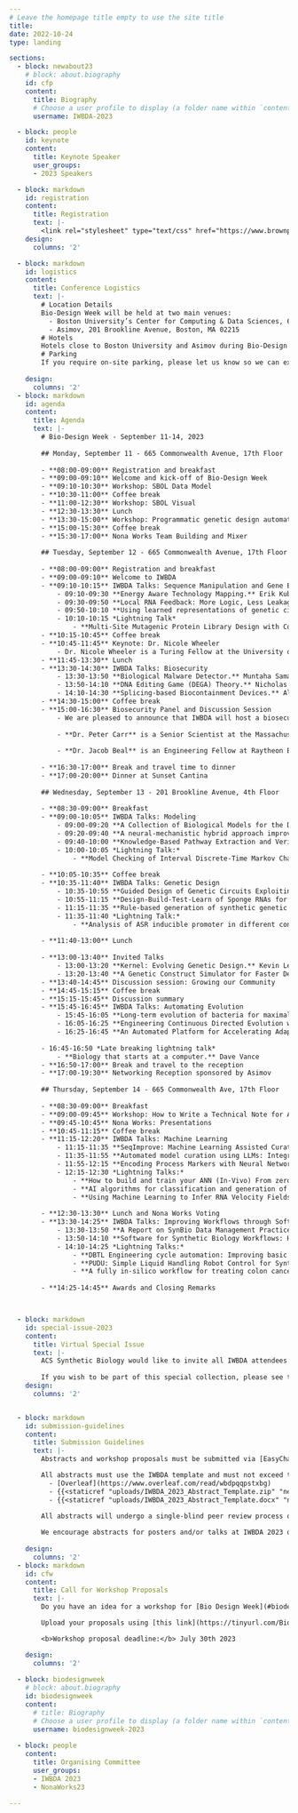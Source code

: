 ```yaml
---
# Leave the homepage title empty to use the site title
title:
date: 2022-10-24
type: landing

sections:
  - block: newabout23
    # block: about.biography
    id: cfp
    content:
      title: Biography
      # Choose a user profile to display (a folder name within `content/authors/`)
      username: IWBDA-2023

  - block: people
    id: keynote
    content:
      title: Keynote Speaker
      user_groups:
      - 2023 Speakers

  - block: markdown
    id: registration
    content:
      title: Registration
      text: |- 
        <link rel="stylesheet" type="text/css" href="https://www.brownpapertickets.com/widget_v671.css" /> <DIV ID="bpt_eventbody"><CENTER><BR><BR>Brown Paper Tickets Ticket Widget Loading...<BR><BR><A HREF="https://www.brownpapertickets.com/event/6126340">Click Here</A> to visit the Brown Paper Tickets event page.</CENTER><BR><BR></DIV> <script src="https://www.brownpapertickets.com/eventwidget.js?event=6126340&nodescription=1&notitle=1" type="text/javascript" language="javascript"></script> <script src="https://www.brownpapertickets.com/widget_v671.js?event=6126340" type="text/javascript" language="javascript"></script>
    design:
      columns: '2'

  - block: markdown
    id: logistics
    content:
      title: Conference Logistics
      text: |- 
        # Location Details
        Bio-Design Week will be held at two main venues:
          - Boston University’s Center for Computing & Data Sciences, 665 Commonwealth Ave, Boston, MA 02215
          - Asimov, 201 Brookline Avenue, Boston, MA 02215
        # Hotels
        Hotels close to Boston University and Asimov during Bio-Design Week may be more expensive than usual due to a Red Sox-Yankees series happening during the same week. We recommend looking at hotels along the MBTA’s Green Line (B) or within a reasonable walking distance to Boston University. There are options over in the Longwood Medical area (~25 minute walk or ~15 min by public transportation). Hotels in Cambridge may also be less expensive, but would require a longer commute.
        # Parking
        If you require on-site parking, please let us know so we can explore some options to accommodate you. Please email [Traci](mailto:traci@asimov.com) with the specific dates that you would need parking.
 
    design:
      columns: '2'
  - block: markdown
    id: agenda
    content:
      title: Agenda
      text: |- 
        # Bio-Design Week - September 11-14, 2023
        
        ## Monday, September 11 - 665 Commonwealth Avenue, 17th Floor
        
        - **08:00-09:00** Registration and breakfast
        - **09:00-09:10** Welcome and kick-off of Bio-Design Week
        - **09:10-10:30** Workshop: SBOL Data Model
        - **10:30-11:00** Coffee break
        - **11:00-12:30** Workshop: SBOL Visual
        - **12:30-13:30** Lunch
        - **13:30-15:00** Workshop: Programmatic genetic design automation using LOICA
        - **15:00-15:30** Coffee break
        - **15:30-17:00** Nona Works Team Building and Mixer
        
        ## Tuesday, September 12 - 665 Commonwealth Avenue, 17th Floor
        
        - **08:00-09:00** Registration and breakfast
        - **09:00-09:10** Welcome to IWBDA
        - **09:10-10:15** IWBDA Talks: Sequence Manipulation and Gene Expression
            - 09:10-09:30 **Energy Aware Technology Mapping.** Erik Kubaczka, Tobias Schwarz, Jérémie Marlhens, Maximilian Ge, Nicolai Engelmann, Christian Hochberger and Heinz Koeppl.
            - 09:30-09:50 **Local RNA Feedback: More Logic, Less Leakage.** Nicolai Engelmann, Maik Molderings and Heinz Koeppl.
            - 09:50-10:10 **Using learned representations of genetic circuits to evaluate sequence-level mutations.** Olivia Gallup and Harrison Steel.
            - 10:10-10:15 *Lightning Talk*
                - **Multi-Site Mutagenic Protein Library Design with Controlled Annealing Temperature.** Yehuda Binik, Ayesha Chaudry, Akira Takada, Georgios Papamichail and Dimitris Papamichail.
        - **10:15-10:45** Coffee break
        - **10:45-11:45** Keynote: Dr. Nicole Wheeler
            - Dr. Nicole Wheeler is a Turing Fellow at the University of Birmingham and also serves as a technical consultant for the Nuclear Threat Initiative. Dr Wheeler’s work focuses on the development of computational screening tools for identifying DNA from emerging biological threats, establishing genomic pathogen surveillance in resource-limited settings, One Health surveillance of antimicrobial resistance, and the ethical development of artificial intelligence (AI) for health applications. She has a background in biochemistry and microbial genomics, complemented by experience in developing machine learning methods for predicting the effects of genetic variation on the virulence of pathogens. She has provided expertise on machine learning for genomic pathogen surveillance for several international programs, including a world-first AI-driven One Health AMR surveillance system. She is also actively involved in public outreach and the development of governance frameworks to ensure the safe and responsible development of technologies for health improvement.
        - **11:45-13:30** Lunch
        - **13:30-14:30** IWBDA Talks: Biosecurity
            - 13:30-13:50 **Biological Malware Detector.** Muntaha Samad, Dan Wyschogrod and Jacob Beal.
            - 13:50-14:10 **DNA Editing Game (DEGA) Theory.** Nicholas Roehner.
            - 14:10-14:30 **Splicing-based Biocontainment Devices.** Allison Taggart, Miles Rogers and Jacob Beal.
        - **14:30-15:00** Coffee break
        - **15:00-16:30** Biosecurity Panel and Discussion Session
            - We are pleased to announce that IWBDA will host a biosecurity panel with panelists Dr. Nicole Wheeler and Dr. Peter Carr, moderated by Dr. Jacob Beal. This panel will explore the relationship between design tools and biosecurity.
        
            - **Dr. Peter Carr** is a Senior Scientist at the Massachusetts Institute of Technology’s Lincoln Laboratory, where he leads the Synthetic Biology research program. His research interests include genome engineering, rapid prototyping of both hardware and wetware, DNA synthesis and error correction, and biosecurity. He is the Director of Judging for the International Genetically Engineered Machine (iGEM) competition and a founding member of the Synthetic Biology Center at MIT. He received his bachelor’s degree in Biochemistry from Harvard, and his PhD in Biochemistry and Molecular Biophysics from Columbia University.
        
            - **Dr. Jacob Beal** is an Engineering Fellow at Raytheon BBN and is the lead developer for FAST-NA Scanner, a signature-based biosecurity screening tool used by multiple DNA synthesis companies. He also co-led the IGSC's Regulated Pathogen Database update, and is co-organizing international standards for testing biosecurity sequence screening systems.
        
        - **16:30-17:00** Break and travel time to dinner
        - **17:00-20:00** Dinner at Sunset Cantina
        
        ## Wednesday, September 13 - 201 Brookline Avenue, 4th Floor
        
        - **08:30-09:00** Breakfast
        - **09:00-10:05** IWBDA Talks: Modeling
            - 09:00-09:20 **A Collection of Biological Models for the Development of Infinite-State Stochastic Model Checking Tools.** Lukas Buecherl, Payton J. Thomas, Mohammad Ahmadi, Josh Jeppson, Andrew Gerber, Eric Reiss, Chris Winstead, Hao Zheng, Zhen Zhang and Chris J. Myers. 
            - 09:20-09:40 **A neural-mechanistic hybrid approach improving the predictive power of genome-scale metabolic models.** Bastien Mollet, Jean-Loup Faulon, Léon Faure and Wolfram Liebermeister. 
            - 09:40-10:00 **Knowledge-Based Pathway Extraction and Verification.** Gaoxiang Zhou and Natasa Miskov-Zivanov. 
            - 10:00-10:05 *Lightning Talk:* 
                - **Model Checking of Interval Discrete-Time Markov Chain for Biochemical Pathways.** Krishnendu Ghosh. 
        
        - **10:05-10:35** Coffee break
        - **10:35-11:40** IWBDA Talks: Genetic Design
            - 10:35-10:55 **Guided Design of Genetic Circuits Exploiting Stochastic Model Verification.** Lukas Buecherl, Mohammad Ahmadi, Hao Zheng and Chris J. Myers. 
            - 10:55-11:15 **Design-Build-Test-Learn of Sponge RNAs for Synthetic Gene Circuits.** Scott Stacey, Harrison Steel and Antonis Papachristodoulou. 
            - 11:15-11:35 **Rule-based generation of synthetic genetic circuits.** Masayuki Yamamura, Ryoji Sekine, Kazuteru Miyazaki, Sota Okuda, Naoki Kodama and Daisuke Kiga.
            - 11:35-11:40 *Lightning Talk:*
                - **Analysis of ASR inducible promoter in different conditions in *Escherichia coli*.** Maria Jose Mesa-Rodriguez, Domenica Cuneo-Campodonico, Martin Gutierrez and Alberto J. Donayre-Torres. 
        
        - **11:40-13:00** Lunch
        
        - **13:00-13:40** Invited Talks
        	- 13:00-13:20 **Kernel: Evolving Genetic Design.** Kevin LeShane
        	- 13:20-13:40 **A Genetic Construct Simulator for Faster Design** Alina Ferdman 
        - **13:40-14:45** Discussion session: Growing our Community
        - **14:45-15:15** Coffee break
        - **15:15-15:45** Discussion summary
        - **15:45-16:45** IWBDA Talks: Automating Evolution
            - 15:45-16:05 **Long-term evolution of bacteria for maximal growth rate.** Antoine Vigouroux and Johan Paulsson. 
            - 16:05-16:25 **Engineering Continuous Directed Evolution with Single Cell Optogenetic Selection and Microfluidics.** Jess James, Sebastian Towers, Idris Kempf, Jingyu Wang, Jakob Foerster and Harrison Steel. 
            - 16:25-16:45 **An Automated Platform for Accelerating Adaptive Laboratory Evolution.** Marco Corrao and Harrison Steel. 
        
        - 16:45-16:50 *Late breaking lightning talk*
            - **Biology that starts at a computer.** Dave Vance 
        - **16:50-17:00** Break and travel to the reception
        - **17:00-19:30** Networking Reception sponsored by Asimov
        
        ## Thursday, September 14 - 665 Commonwealth Ave, 17th Floor
        
        - **08:30-09:00** Breakfast
        - **09:00-09:45** Workshop: How to Write a Technical Note for ACS Synthetic Biology
        - **09:45-10:45** Nona Works: Presentations
        - **10:45-11:15** Coffee break
        - **11:15-12:20** IWBDA Talks: Machine Learning
            - 11:15-11:35 **SeqImprove: Machine Learning Assisted Curation of Genetic Circuit Sequence Information.** Zach Sents, Duncan Britt, William Mo and Chris J. Myers. 
            - 11:35-11:55 **Automated model curation using LLMs: Integration of ChatGPT with the DySE framework.** Emilee Holtzapple, Tanvi Verma and Natasa Miskov-Zivanov. 
            - 11:55-12:15 **Encoding Process Markers with Neural Networks to Simplify the Complexity of Engineering CAR T Cells.** Haomiao Luo, Anya Zivanov and Natasa Miskov-Zivanov. 
            - 12:15-12:30 *Lightning Talks:* 
                - **How to build and train your ANN (In-Vivo) From zero to hero.** Tomás Fuentes Araya and Martín Gutiérrez. 
                - **AI algorithms for classification and generation of spatial/temporal patterns in cell colonies.** Valeria Navarrete, Freddy Aguilar and Martín Gutiérrez. 
                - **Using Machine Learning to Infer RNA Velocity Fields.** Taos Transue and Payton Thomas. 
        
        - **12:30-13:30** Lunch and Nona Works Voting
        - **13:30-14:25** IWBDA Talks: Improving Workflows through Software
            - 13:30-13:50 **A Report on SynBio Data Management Practices.** Carolus Vitalis, Sai Samineni, Chris Myers and Pedro Fontanarrosa. 
            - 13:50-14:10 **Software for Synthetic Biology Workflows: How to Improve Your Productivity and Impact.** Chris J. Myers, Lukas Buecherl, Daniel Fang, Pedro Fontanarrosa, William Mo, Sai P. Samineni, Gonzalo Vidal, Carolus Vitalis, Guillermo Yanez-Feliu and Timothy J. Rudge. 
            - 14:10-14:25 *Lightning Talks:* 
                - **DBTL Engineering cycle automation: Improving basic parts characterization in the Learn stage by Automation of the Test stage.** Yadira Boada, Anna Pushkareva, Harold Díaz-Iza, Andrés Arboleda-García, Jesús Picó and Alejandro Vignoni. 
                - **PUDU: Simple Liquid Handling Robot Control for Synthetic Biology Workflows.** Gonzalo Andrés Vidal Peña, Carolus Vitalis, Matt Burridge, Lukas Buecherl, David Markham, Chris Myers and Timothy Rudge. 
                - **A fully in-silico workflow for treating colon cancer with engineered cells: a study case.** Cristobal Hofmann, Francisco Salcedo and Martin Gutierrez. 
        
        - **14:25-14:45** Awards and Closing Remarks



  - block: markdown
    id: special-issue-2023
    content: 
      title: Virtual Special Issue
      text: |- 
        ACS Synthetic Biology would like to invite all IWBDA attendees to submit their original work to the journal to appear in the “IWBDA 2023” Virtual Special Issue. Any article type is welcome. The submission deadline is April 30, 2024. 
        
        If you wish to be part of this special collection, please see the [ACS Synthetic Biology Invitation for further information and instructions](/special-issues/2023/).
    design:
      columns: '2'


  - block: markdown
    id: submission-guidelines
    content:
      title: Submission Guidelines
      text: |-
        Abstracts and workshop proposals must be submitted via [EasyChair](https://easychair.org/my/conference?conf=iwbda23). Submissions cannot exceed two pages (excluding figures and tables). If you do not have an EasyChair account, please create one by following the instructions specified [here](https://easychair.org/help/account_creation).

        All abstracts must use the IWBDA template and must not exceed two pages excluding the figures and tables. The following versions of the template are available for use: 
          - [Overleaf](https://www.overleaf.com/read/wbdpqqpstxbg)
          - {{<staticref "uploads/IWBDA_2023_Abstract_Template.zip" "newtab">}}LaTeX source{{</staticref>}}
          - {{<staticref "uploads/IWBDA_2023_Abstract_Template.docx" "newtab">}}MS Word{{</staticref>}}
         
        All abstracts will undergo a single-blind peer review process on EasyChair. The accepted abstracts will be invited to present their work as a poster or a talk at the conference.

        We encourage abstracts for posters and/or talks at IWBDA 2023 on ongoing research that may be submitted as a full journal paper later. We are currently in talks with [ACS Synthetic Biology](https://pubs.acs.org/journal/asbcd6) to set up a special issue on bio-design automation for such extended journal submissions.
         
    design:
      columns: '2'
  - block: markdown
    id: cfw
    content:
      title: Call for Workshop Proposals
      text: |-
        Do you have an idea for a workshop for [Bio Design Week](#biodesignweek)? Submit a proposal for your workshop by uploading a PDF with the following information: workshop title, short description (100 words or less), overall goal(s), format, and expected length in hours for the workshop.

        Upload your proposals using [this link](https://tinyurl.com/BioDesignWeekWorkshops).

        <b>Workshop proposal deadline:</b> July 30th 2023

    design:
      columns: '2'
  
  - block: biodesignweek
    # block: about.biography
    id: biodesignweek
    content:
      # title: Biography
      # Choose a user profile to display (a folder name within `content/authors/`)
      username: biodesignweek-2023
  
  - block: people
    content:
      title: Organising Committee
      user_groups:
      - IWBDA 2023
      - NonaWorks23

---
```

